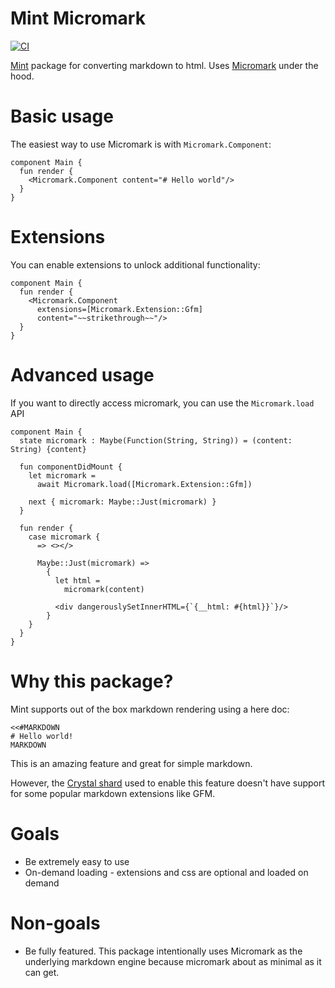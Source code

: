 # Mint Micromark

[![CI](https://github.com/farism/mint-micromark/actions/workflows/ci.yml/badge.svg)](https://github.com/farism/mint-micromark/actions/workflows/ci.yml)

[Mint](https://mint-lang.com/) package for converting markdown to html. Uses [Micromark](https://github.com/micromark/micromark) under the hood.

# Basic usage

The easiest way to use Micromark is with `Micromark.Component`:

```mint
component Main {
  fun render {
    <Micromark.Component content="# Hello world"/>
  }
}
```

# Extensions

You can enable extensions to unlock additional functionality:

```mint
component Main {
  fun render {
    <Micromark.Component
      extensions=[Micromark.Extension::Gfm]
      content="~~strikethrough~~"/>
  }
}
```

# Advanced usage

If you want to directly access micromark, you can use the `Micromark.load` API

```mint
component Main {
  state micromark : Maybe(Function(String, String)) = (content: String) {content}

  fun componentDidMount {
    let micromark =
      await Micromark.load([Micromark.Extension::Gfm])

    next { micromark: Maybe::Just(micromark) }
  }

  fun render {
    case micromark {
      => <></>

      Maybe::Just(micromark) =>
        {
          let html =
            micromark(content)

          <div dangerouslySetInnerHTML={`{__html: #{html}}`}/>
        }
    }
  }
}

```

# Why this package?

Mint supports out of the box markdown rendering using a here doc:

```
<<#MARKDOWN
# Hello world!
MARKDOWN
```

This is an amazing feature and great for simple markdown.

However, the [Crystal shard](https://github.com/icyleaf/markd) used to enable this feature doesn't have support for some popular markdown extensions like GFM.

# Goals

- Be extremely easy to use
- On-demand loading - extensions and css are optional and loaded on demand

# Non-goals

- Be fully featured. This package intentionally uses Micromark as the underlying markdown engine because micromark about as minimal as it can get.
